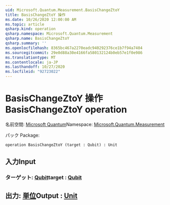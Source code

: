 ```yaml
---
uid: Microsoft.Quantum.Measurement.BasisChangeZtoY
title: BasisChangeZtoY 操作
ms.date: 10/26/2020 12:00:00 AM
ms.topic: article
qsharp.kind: operation
qsharp.namespace: Microsoft.Quantum.Measurement
qsharp.name: BasisChangeZtoY
qsharp.summary: ''
ms.openlocfilehash: 8365bc467a2270eadc940292376ce1b7f94a7404
ms.sourcegitcommit: 29e0d88a30e4166fa580132124b0eb57e1f0e986
ms.translationtype: MT
ms.contentlocale: ja-JP
ms.lasthandoff: 10/27/2020
ms.locfileid: "92723022"
---
```

# <a name="basischangeztoy-operation"></a><span data-ttu-id="15e91-102">BasisChangeZtoY 操作</span><span class="sxs-lookup"><span data-stu-id="15e91-102">BasisChangeZtoY operation</span></span>

<span data-ttu-id="15e91-103">名前空間: [Microsoft Quantum](xref:Microsoft.Quantum.Measurement)</span><span class="sxs-lookup"><span data-stu-id="15e91-103">Namespace: [Microsoft.Quantum.Measurement](xref:Microsoft.Quantum.Measurement)</span></span>

<span data-ttu-id="15e91-104">パック [](https://nuget.org/packages/)</span><span class="sxs-lookup"><span data-stu-id="15e91-104">Package: [](https://nuget.org/packages/)</span></span>




```qsharp
operation BasisChangeZtoY (target : Qubit) : Unit
```


## <a name="input"></a><span data-ttu-id="15e91-105">入力</span><span class="sxs-lookup"><span data-stu-id="15e91-105">Input</span></span>

### <a name="target--qubit"></a><span data-ttu-id="15e91-106">ターゲット: [Qubit](xref:microsoft.quantum.lang-ref.qubit)</span><span class="sxs-lookup"><span data-stu-id="15e91-106">target : [Qubit](xref:microsoft.quantum.lang-ref.qubit)</span></span>





## <a name="output--unit"></a><span data-ttu-id="15e91-107">出力: [単位](xref:microsoft.quantum.lang-ref.unit)</span><span class="sxs-lookup"><span data-stu-id="15e91-107">Output : [Unit](xref:microsoft.quantum.lang-ref.unit)</span></span>

